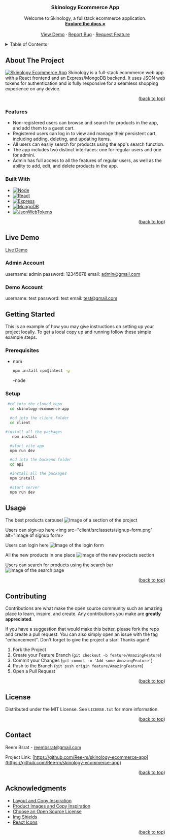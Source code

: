 <a name="readme-top"></a>

<!-- [![Contributors][contributors-shield]][contributors-url]
[![Forks][forks-shield]][forks-url]
[![Stargazers][stars-shield]][stars-url]
[![Issues][issues-shield]][issues-url]
[![MIT License][license-shield]][license-url]
[![LinkedIn][linkedin-shield]][linkedin-url] -->

<!-- PROJECT LOGO -->
<br />
<div align="center">
  

  <h3 align="center">Skinology Ecommerce App</h3>

  <p align="center">
    Welcome to Skinology, a fullstack ecommerce application.
    <br />
    <a href="https://github.com/Ree-m/skinology-ecommerce-app"><strong>Explore the docs »</strong></a>
    <br />
    <br />
    <a href="https://skinology-ecommerce-app-client.onrender.com/">View Demo</a>
    ·
    <a href="https://github.com/Ree-m/skinology-ecommerce-app/issues">Report Bug</a>
    ·
    <a href="https://github.com/Ree-m/skinology-ecommerce-app/issues">Request Feature</a>
  </p>
</div>

<!-- TABLE OF CONTENTS -->
<details>
  <summary>Table of Contents</summary>
  <ol>
    <li>
      <a href="#about-the-project">About The Project</a>
      <ul>
        <li><a href="#built-with">Built With</a></li>
       li><a href="#features">Features</a></li>
      </ul>
    </li>
    <li>
      <a href="#getting-started">Getting Started</a>
      <ul>
        <li><a href="#prerequisites">Prerequisites</a></li>
        <li><a href="#installation">Installation</a></li>
      </ul>
    </li>
    <li><a href="#usage">Usage</a></li>
    <li><a href="#contributing">Contributing</a></li>
    <li><a href="#license">License</a></li>
    <li><a href="#contact">Contact</a></li>
    <li><a href="#acknowledgments">Acknowledgments</a></li>

  </ol>
</details>

<!-- ABOUT THE PROJECT -->

## About The Project

[![Skinology Ecommerce App][product-screenshot]](https://skinology-ecommerce-app-client.onrender.com/)
Skinology is a full-stack ecommerce web app with a React frontend and an Express/MongoDB backend. It uses JSON web tokens for authentication and is fully responsive for a seamless shopping experience on any device.

<p align="right">(<a href="#readme-top">back to top</a>)</p>

### Features

- Non-registered users can browse and search for products in the app, and add them to a guest cart.
- Registered users can log in to view and manage their persistent cart, including adding, deleting, and updating items.
- All users can easily search for products using the app's search function.
- The app includes two distinct interfaces: one for regular users and one for admini.
- Admin has full access to all the features of regular users, as well as the ability to add, edit, and delete products in the app.

### Built With

- [![Node][node.js]][node-url]
- [![React][react.js]][react-url]
- [![Express][express.js]][express-url]
- [![MongoDB][mongodb]][mongodb-url]
- [![JsonWebTokens][jwt]][jwt-url]

<p align="right">(<a href="#readme-top">back to top</a>)</p>

## Live Demo

[Live Demo](https://skinology-ecommerce-app-client.onrender.com/)

### Admin Account

username: admin password: 12345678 email: admin@gmail.com

### Demo Account

username: test password: test email: test@gmail.com

<!-- GETTING STARTED -->

## Getting Started

This is an example of how you may give instructions on setting up your project locally.
To get a local copy up and running follow these simple example steps.

### Prerequisites

- npm
  ```sh
  npm install npm@latest -g
  ```
  -node

### Setup

```sh
 #cd into the cloned repo
  cd skinology-ecommerce-app

  #cd into the client folder
  cd client

#install all the packages
   npm install

  #start vite app
  npm run dev

  #cd into the backend folder
  cd api

  #install all the packages
  npm install

  #start server
  npm run dev
```

<!-- USAGE EXAMPLES -->

## Usage
The best products carousel
<img src="client/src/assets/best-section-screenshot.png" alt="Image of a section of the project" />

Users can sign-up here
<img src="client/src/assets/signup-form.png" alt="Image of signup form>

Users can login here
<img src="client/src/assets/login-page-screenshot.png" alt="Image of the login form" />

All the new products in one place
<img src="client/src/assets/new-section-screenshot.png" alt="Image of the new products section" />

Users can search for products using the search bar
<img src="client/src/assets/searchBar--screenshot.png" alt="Image of the search page" />


<p align="right">(<a href="#readme-top">back to top</a>)</p>

<!-- CONTRIBUTING -->

## Contributing

Contributions are what make the open source community such an amazing place to learn, inspire, and create. Any contributions you make are **greatly appreciated**.

If you have a suggestion that would make this better, please fork the repo and create a pull request. You can also simply open an issue with the tag "enhancement".
Don't forget to give the project a star! Thanks again!

1. Fork the Project
2. Create your Feature Branch (`git checkout -b feature/AmazingFeature`)
3. Commit your Changes (`git commit -m 'Add some AmazingFeature'`)
4. Push to the Branch (`git push origin feature/AmazingFeature`)
5. Open a Pull Request

<p align="right">(<a href="#readme-top">back to top</a>)</p>

<!-- LICENSE -->

## License

Distributed under the MIT License. See `LICENSE.txt` for more information.

<p align="right">(<a href="#readme-top">back to top</a>)</p>

<!-- CONTACT -->

## Contact

Reem Bsrat - reembsrat@gmail.com

Project Link: [https://github.com/Ree-m/skinology-ecommerce-app](https://github.com/Ree-m/skinology-ecommerce-app)

<p align="right">(<a href="#readme-top">back to top</a>)</p>

<!-- ACKNOWLEDGMENTS -->

## Acknowledgments

- [Layout and Copy Inspiration](https://www.likeskincare.com/)
- [Product Images and Copy Inspiration](https://www.stylevana.com/en_US/)
- [Choose an Open Source License](https://choosealicense.com)
- [Img Shields](https://shields.io) 
- [React Icons](https://react-icons.github.io/react-icons/search)

<p align="right">(<a href="#readme-top">back to top</a>)</p>

[forks-shield]: https://img.shields.io/github/forks/othneildrew/Best-README-Template.svg?style=for-the-badge
[forks-url]: https://github.com/othneildrew/Best-README-Template/network/members
[stars-shield]: https://img.shields.io/github/stars/othneildrew/Best-README-Template.svg?style=for-the-badge
[stars-url]: https://github.com/othneildrew/Best-README-Template/stargazers
[issues-shield]: https://img.shields.io/github/issues/othneildrew/Best-README-Template.svg?style=for-the-badge
[issues-url]: https://github.com/othneildrew/Best-README-Template/issues
[license-shield]: https://img.shields.io/github/license/othneildrew/Best-README-Template.svg?style=for-the-badge
[license-url]: https://github.com/Ree-m/skinology-ecommerce-app/blob/main/LICENSE.txt
[product-screenshot]: client/src/assets/project-main-screenshot.png
[node.js]: https://img.shields.io/badge/Node.js-43853D?style=for-the-badge&logo=node.js&logoColor=white
[node-url]: https://nodejs.org/en
[react.js]: https://img.shields.io/badge/React-20232A?style=for-the-badge&logo=react&logoColor=61DAFB
[react-url]: https://reactjs.org/
[mongodb]: https://img.shields.io/badge/MongoDB-4EA94B?style=for-the-badge&logo=mongodb&logoColor=white
[mongodb-url]: https://www.mongodb.com/docs/atlas/
[express.js]: https://img.shields.io/badge/Express.js-404D59?style=for-the-badge
[express-url]: https://expressjs.com/
[jwt]: https://img.shields.io/badge/json%20web%20tokens-323330?style=for-the-badge&logo=json-web-tokens&logoColor=pink
[jwt-url]: https://jwt.io/
